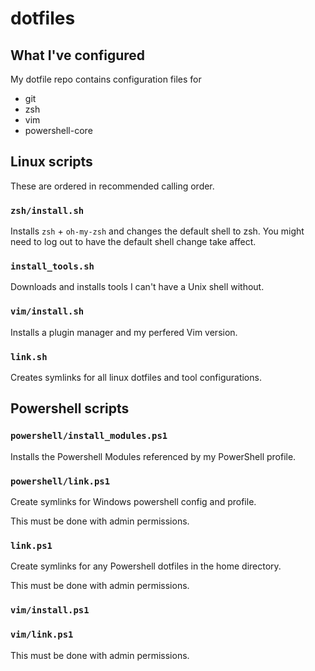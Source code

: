 # dotfiles

## What I've configured

My dotfile repo contains configuration files for
- git
- zsh
- vim
- powershell-core

## Linux scripts

These are ordered in recommended calling order.

### `zsh/install.sh`

Installs `zsh` + `oh-my-zsh` and changes the default shell to zsh. You might need to log out to have the default shell change take affect.

### `install_tools.sh`

Downloads and installs tools I can't have a Unix shell without.

### `vim/install.sh`

Installs a plugin manager and my perfered Vim version.

### `link.sh`

Creates symlinks for all linux dotfiles and tool configurations.

## Powershell scripts

### `powershell/install_modules.ps1`

Installs the Powershell Modules referenced by my PowerShell profile.

### `powershell/link.ps1`

Create symlinks for Windows powershell config and profile.

This must be done with admin permissions. 

### `link.ps1`

Create symlinks for any Powershell dotfiles in the home directory.

This must be done with admin permissions. 

### `vim/install.ps1`

### `vim/link.ps1`

This must be done with admin permissions. 
